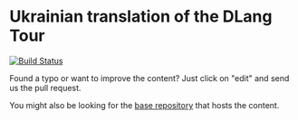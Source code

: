 Ukrainian translation of the DLang Tour
==============================================

[![Build Status](https://travis-ci.org/dlang-tour/ukrainian.svg?branch=master)](https://travis-ci.org/dlang-tour/ukrainian)

Found a typo or want to improve the content?
Just click on "edit" and send us the pull request.

You might also be looking for the [base repository](https://github.com/dlang-tour)
that hosts the content.
